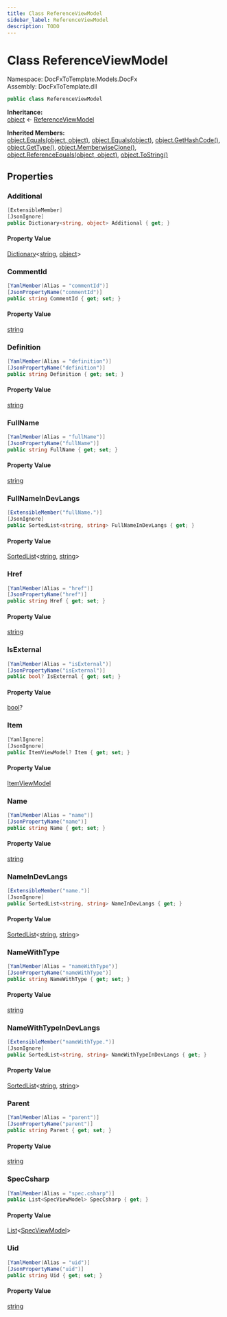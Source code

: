```yaml
---
title: Class ReferenceViewModel
sidebar_label: ReferenceViewModel
description: TODO
---
```


# Class ReferenceViewModel
Namespace: DocFxToTemplate.Models.DocFx   
Assembly: DocFxToTemplate.dll
    
   

```csharp title="src/DocFxToTemplate/Models/DocFx/ReferenceViewModel.cs#9" 
public class ReferenceViewModel
```

**Inheritance:**   
[object](https://learn.microsoft.com/dotnet/api/system.object) &lt;- 
[ReferenceViewModel](../DocFxToTemplate.Models.DocFx/ReferenceViewModel)   

**Inherited Members:**   
[object.Equals(object, object)](https://learn.microsoft.com/dotnet/api/system.object.equals#system-object-equals(system-object-system-object)), [object.Equals(object)](https://learn.microsoft.com/dotnet/api/system.object.equals#system-object-equals(system-object)), [object.GetHashCode()](https://learn.microsoft.com/dotnet/api/system.object.gethashcode), [object.GetType()](https://learn.microsoft.com/dotnet/api/system.object.gettype), [object.MemberwiseClone()](https://learn.microsoft.com/dotnet/api/system.object.memberwiseclone), [object.ReferenceEquals(object, object)](https://learn.microsoft.com/dotnet/api/system.object.referenceequals), [object.ToString()](https://learn.microsoft.com/dotnet/api/system.object.tostring)   

   

## Properties
### Additional
   
            
```csharp title="src/DocFxToTemplate/Models/DocFx/ReferenceViewModel.cs#71"
[ExtensibleMember]
[JsonIgnore]
public Dictionary<string, object> Additional { get; }
```   

#### Property Value
[Dictionary](https://learn.microsoft.com/dotnet/api/system.collections.generic.dictionary-2)&lt;[string](https://learn.microsoft.com/dotnet/api/system.string), [object](https://learn.microsoft.com/dotnet/api/system.object)&gt;   
   
### CommentId
   
            
```csharp title="src/DocFxToTemplate/Models/DocFx/ReferenceViewModel.cs#15"
[YamlMember(Alias = "commentId")]
[JsonPropertyName("commentId")]
public string CommentId { get; set; }
```   

#### Property Value
[string](https://learn.microsoft.com/dotnet/api/system.string)   
   
### Definition
   
            
```csharp title="src/DocFxToTemplate/Models/DocFx/ReferenceViewModel.cs#23"
[YamlMember(Alias = "definition")]
[JsonPropertyName("definition")]
public string Definition { get; set; }
```   

#### Property Value
[string](https://learn.microsoft.com/dotnet/api/system.string)   
   
### FullName
   
            
```csharp title="src/DocFxToTemplate/Models/DocFx/ReferenceViewModel.cs#52"
[YamlMember(Alias = "fullName")]
[JsonPropertyName("fullName")]
public string FullName { get; set; }
```   

#### Property Value
[string](https://learn.microsoft.com/dotnet/api/system.string)   
   
### FullNameInDevLangs
   
            
```csharp title="src/DocFxToTemplate/Models/DocFx/ReferenceViewModel.cs#56"
[ExtensibleMember("fullName.")]
[JsonIgnore]
public SortedList<string, string> FullNameInDevLangs { get; }
```   

#### Property Value
[SortedList](https://learn.microsoft.com/dotnet/api/system.collections.generic.sortedlist-2)&lt;[string](https://learn.microsoft.com/dotnet/api/system.string), [string](https://learn.microsoft.com/dotnet/api/system.string)&gt;   
   
### Href
   
            
```csharp title="src/DocFxToTemplate/Models/DocFx/ReferenceViewModel.cs#32"
[YamlMember(Alias = "href")]
[JsonPropertyName("href")]
public string Href { get; set; }
```   

#### Property Value
[string](https://learn.microsoft.com/dotnet/api/system.string)   
   
### IsExternal
   
            
```csharp title="src/DocFxToTemplate/Models/DocFx/ReferenceViewModel.cs#28"
[YamlMember(Alias = "isExternal")]
[JsonPropertyName("isExternal")]
public bool? IsExternal { get; set; }
```   

#### Property Value
[bool](https://learn.microsoft.com/dotnet/api/system.boolean)?   
   
### Item
   
            
```csharp title="src/DocFxToTemplate/Models/DocFx/ReferenceViewModel.cs#67"
[YamlIgnore]
[JsonIgnore]
public ItemViewModel? Item { get; set; }
```   

#### Property Value
[ItemViewModel](../DocFxToTemplate.Models.DocFx/ItemViewModel)   
   
### Name
   
            
```csharp title="src/DocFxToTemplate/Models/DocFx/ReferenceViewModel.cs#36"
[YamlMember(Alias = "name")]
[JsonPropertyName("name")]
public string Name { get; set; }
```   

#### Property Value
[string](https://learn.microsoft.com/dotnet/api/system.string)   
   
### NameInDevLangs
   
            
```csharp title="src/DocFxToTemplate/Models/DocFx/ReferenceViewModel.cs#40"
[ExtensibleMember("name.")]
[JsonIgnore]
public SortedList<string, string> NameInDevLangs { get; }
```   

#### Property Value
[SortedList](https://learn.microsoft.com/dotnet/api/system.collections.generic.sortedlist-2)&lt;[string](https://learn.microsoft.com/dotnet/api/system.string), [string](https://learn.microsoft.com/dotnet/api/system.string)&gt;   
   
### NameWithType
   
            
```csharp title="src/DocFxToTemplate/Models/DocFx/ReferenceViewModel.cs#44"
[YamlMember(Alias = "nameWithType")]
[JsonPropertyName("nameWithType")]
public string NameWithType { get; set; }
```   

#### Property Value
[string](https://learn.microsoft.com/dotnet/api/system.string)   
   
### NameWithTypeInDevLangs
   
            
```csharp title="src/DocFxToTemplate/Models/DocFx/ReferenceViewModel.cs#48"
[ExtensibleMember("nameWithType.")]
[JsonIgnore]
public SortedList<string, string> NameWithTypeInDevLangs { get; }
```   

#### Property Value
[SortedList](https://learn.microsoft.com/dotnet/api/system.collections.generic.sortedlist-2)&lt;[string](https://learn.microsoft.com/dotnet/api/system.string), [string](https://learn.microsoft.com/dotnet/api/system.string)&gt;   
   
### Parent
   
            
```csharp title="src/DocFxToTemplate/Models/DocFx/ReferenceViewModel.cs#19"
[YamlMember(Alias = "parent")]
[JsonPropertyName("parent")]
public string Parent { get; set; }
```   

#### Property Value
[string](https://learn.microsoft.com/dotnet/api/system.string)   
   
### SpecCsharp
   
            
```csharp title="src/DocFxToTemplate/Models/DocFx/ReferenceViewModel.cs#64"
[YamlMember(Alias = "spec.csharp")]
public List<SpecViewModel> SpecCsharp { get; }
```   

#### Property Value
[List](https://learn.microsoft.com/dotnet/api/system.collections.generic.list-1)&lt;[SpecViewModel](../DocFxToTemplate.Models.DocFx/SpecViewModel)&gt;   
   
### Uid
   
            
```csharp title="src/DocFxToTemplate/Models/DocFx/ReferenceViewModel.cs#11"
[YamlMember(Alias = "uid")]
[JsonPropertyName("uid")]
public string Uid { get; set; }
```   

#### Property Value
[string](https://learn.microsoft.com/dotnet/api/system.string)   
   
   

   

   

   

   

   